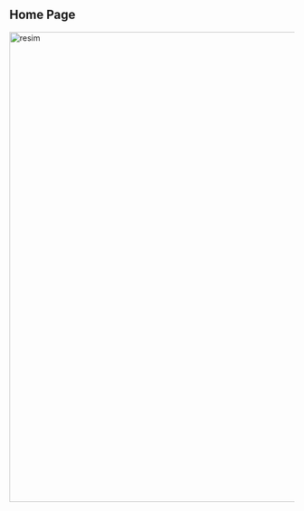 

<h2>Home Page</h2>

<img width="830" alt="resim" src="https://github.com/baytursevval/CRUDApp/assets/101838447/9e8ba78c-a09a-4937-8f0b-6abc74c88842">
